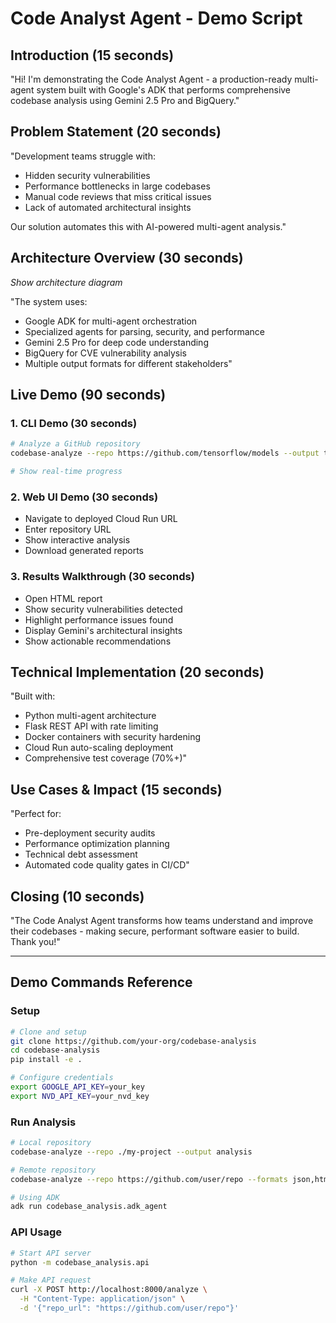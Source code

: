 # Code Analyst Agent - Demo Script

## Introduction (15 seconds)

"Hi! I'm demonstrating the Code Analyst Agent - a production-ready multi-agent system built with Google's ADK that performs comprehensive codebase analysis using Gemini 2.5 Pro and BigQuery."

## Problem Statement (20 seconds)

"Development teams struggle with:

- Hidden security vulnerabilities
- Performance bottlenecks in large codebases  
- Manual code reviews that miss critical issues
- Lack of automated architectural insights

Our solution automates this with AI-powered multi-agent analysis."

## Architecture Overview (30 seconds)

*Show architecture diagram*

"The system uses:

- Google ADK for multi-agent orchestration
- Specialized agents for parsing, security, and performance
- Gemini 2.5 Pro for deep code understanding
- BigQuery for CVE vulnerability analysis
- Multiple output formats for different stakeholders"

## Live Demo (90 seconds)

### 1. CLI Demo (30 seconds)

```bash
# Analyze a GitHub repository
codebase-analyze --repo https://github.com/tensorflow/models --output tf_analysis --formats json,html,pdf

# Show real-time progress
```

### 2. Web UI Demo (30 seconds)

- Navigate to deployed Cloud Run URL
- Enter repository URL
- Show interactive analysis
- Download generated reports

### 3. Results Walkthrough (30 seconds)

- Open HTML report
- Show security vulnerabilities detected
- Highlight performance issues found
- Display Gemini's architectural insights
- Show actionable recommendations

## Technical Implementation (20 seconds)

"Built with:

- Python multi-agent architecture
- Flask REST API with rate limiting
- Docker containers with security hardening
- Cloud Run auto-scaling deployment
- Comprehensive test coverage (70%+)"

## Use Cases & Impact (15 seconds)

"Perfect for:

- Pre-deployment security audits
- Performance optimization planning
- Technical debt assessment
- Automated code quality gates in CI/CD"

## Closing (10 seconds)

"The Code Analyst Agent transforms how teams understand and improve their codebases - making secure, performant software easier to build. Thank you!"

---

## Demo Commands Reference

### Setup

```bash
# Clone and setup
git clone https://github.com/your-org/codebase-analysis
cd codebase-analysis
pip install -e .

# Configure credentials
export GOOGLE_API_KEY=your_key
export NVD_API_KEY=your_nvd_key
```

### Run Analysis

```bash
# Local repository
codebase-analyze --repo ./my-project --output analysis

# Remote repository  
codebase-analyze --repo https://github.com/user/repo --formats json,html,pdf

# Using ADK
adk run codebase_analysis.adk_agent
```

### API Usage

```bash
# Start API server
python -m codebase_analysis.api

# Make API request
curl -X POST http://localhost:8000/analyze \
  -H "Content-Type: application/json" \
  -d '{"repo_url": "https://github.com/user/repo"}'
```
